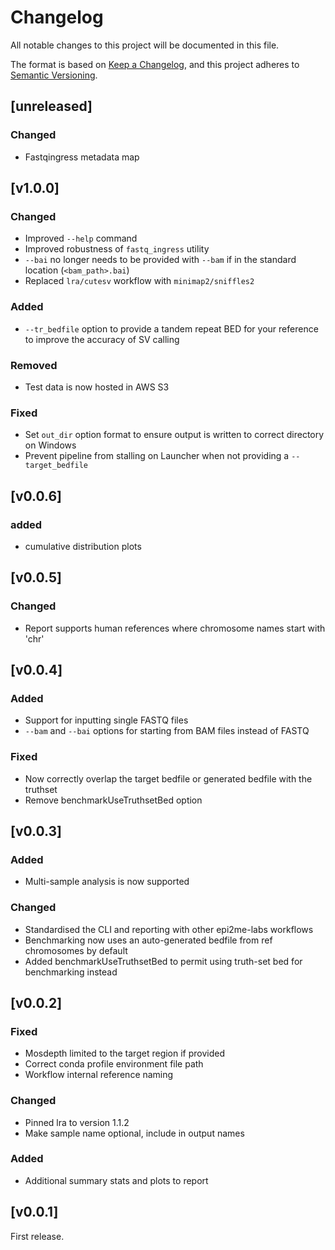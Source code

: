 # Changelog
All notable changes to this project will be documented in this file.

The format is based on [Keep a Changelog](https://keepachangelog.com/en/1.0.0/),
and this project adheres to [Semantic Versioning](https://semver.org/spec/v2.0.0.html).

## [unreleased]
### Changed
- Fastqingress metadata map

## [v1.0.0]
### Changed
- Improved `--help` command
- Improved robustness of `fastq_ingress` utility
- `--bai` no longer needs to be provided with `--bam` if in the standard location (`<bam_path>.bai`)
- Replaced `lra/cutesv` workflow with `minimap2/sniffles2`
### Added
- `--tr_bedfile` option to provide a tandem repeat BED for your reference to improve the accuracy of SV calling
### Removed
- Test data is now hosted in AWS S3
### Fixed
- Set `out_dir` option format to ensure output is written to correct directory on Windows
- Prevent pipeline from stalling on Launcher when not providing a `--target_bedfile`

## [v0.0.6]
### added
- cumulative distribution plots

## [v0.0.5]
### Changed
- Report supports human references where chromosome names start with 'chr'

## [v0.0.4]
### Added
- Support for inputting single FASTQ files
- `--bam` and `--bai` options for starting from BAM files instead of FASTQ

### Fixed
- Now correctly overlap the target bedfile or generated bedfile with the truthset
- Remove benchmarkUseTruthsetBed option

## [v0.0.3]
### Added
- Multi-sample analysis is now supported

### Changed
- Standardised the CLI and reporting with other epi2me-labs workflows
- Benchmarking now uses an auto-generated bedfile from ref chromosomes by default
- Added benchmarkUseTruthsetBed to permit using truth-set bed for benchmarking instead

## [v0.0.2]
### Fixed
- Mosdepth limited to the target region if provided
- Correct conda profile environment file path
- Workflow internal reference naming
### Changed
- Pinned lra to version 1.1.2
- Make sample name optional, include in output names
### Added
- Additional summary stats and plots to report

## [v0.0.1]
First release.
